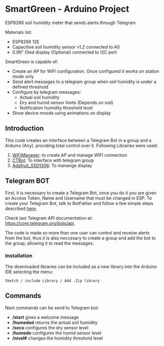 # SmartGreen - Arduino Project
ESP8266 soil humidity meter that sends alerts through Telegram

Materials list:
- ESP8266 12E
- Capacitive soil humidity sensor v1.2 connected to A0
- 0.96" Oled display (Optional) connected to I2C port

SmartGreen is capable of:
- Create an AP for WiFi configuration. Once configured it works on station mode only
- Send alert messages to a telegram group when soil humidity is under a defined threshold
- Configure by telegram messages:
   - Actual soil humidity
   - Dry and humid sensor limits (Depends on soil)
   - Notification humidity threshold level
- Show device moods using animations on display

## Introduction
This code creates an interface between a Telegram Bot in a group and a Arduino (Any), providing total control over it. Following Libraries were used:

1. [WiFiManager](https://github.com/tzapu/WiFiManager): to create AP and manage WIFI connection
2. [CTBot](https://github.com/shurillu/CTBot): To interface with telegram group
3. [Adafruit_SSD1306](https://github.com/adafruit/Adafruit_SSD1306): To manange display

## Telegram BOT
First, it is necessary to create a Telegram Bot, once you do it you are given an Access Token, Name and Username that must be changed in ESP. To create your Telegram Bot, talk to BotFather and follow a few simple steps described [here](https://core.telegram.org/bots#botfather).

Check last Telegram API documentation at: https://core.telegram.org/bots/api.

The code is made so more than one user can control and receive alerts from the bot, thus it is also neccesary to create a group and add the bot to the group, allowing it to read the messages.

### Installation
The downloaded libraries can be included as a new library into the Arduino IDE selecting the menu:
```
Sketch / include Library / Add .Zip library
```
## Commands
Next commands can be send to Telegram bot:
- **/start** gives a welcome message
- **/humedad** returns the actual soil humidity
- **/seco** configures the dry sensor level
- **/humedo** configures the humid sensor level
- **/nivel#** changes the humidity threshold level
